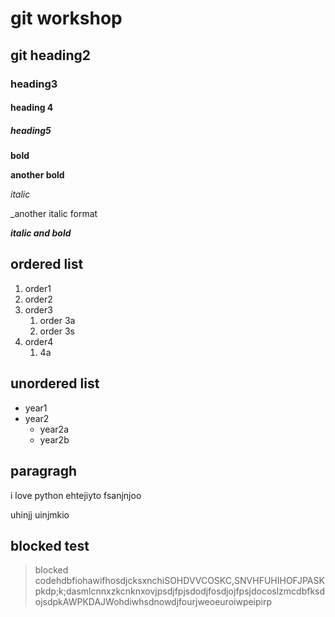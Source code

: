 # git workshop
## git heading2
### heading3
#### heading 4
##### heading5

**bold**



__another bold__


*italic*



_another italic format

_**italic and bold**_

## ordered list
1. order1
2. order2
3. order3
    1. order 3a
    2. order 3s
4. order4
    1. 4a
## unordered list

- year1
- year2
    * year2a
    * year2b

## paragragh
i love python
ehtejiyto
fsanjnjoo

uhinjj
uinjmkio

## blocked test
> blocked codehdbfiohawifhosdjcksxnchiSOHDVVCOSKC,SNVHFUHIHOFJPASKpkdp;k;dasmlcnnxzkcnknxovjpsdjfpjsdodjfosdjojfpsjdocoslzmcdbfksdojsdpkAWPKDAJWohdiwhsdnowdjfourjweoeuroiwpeipirp
